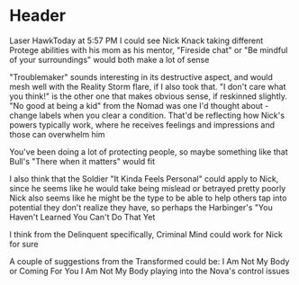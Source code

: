 <!-- TITLE: Advancement -->
<!-- SUBTITLE: A quick summary of Advancement -->

# Header
Laser HawkToday at 5:57 PM
I could see Nick Knack taking different Protege abilities with his mom as his mentor, "Fireside chat" or "Be mindful of your surroundings" would both make a lot of sense

"Troublemaker" sounds interesting in its destructive aspect, and would mesh well with the Reality Storm flare, if I also took that. "I don't care what you think!" is the other one that makes obvious sense, if reskinned slightly.
"No good at being a kid" from the Nomad was one I'd thought about - change labels when you clear a condition. That'd be reflecting how Nick's powers typically work, where he receives feelings and impressions and those can overwhelm him

You've been doing a lot of protecting people, so maybe something like that Bull's "There when it matters" would fit

I also think that the Soldier "It Kinda Feels Personal" could apply to Nick, since he seems like he would take being mislead or betrayed pretty poorly
Nick also seems like he might be the type to be able to help others tap into potential they don't realize they have, so perhaps the Harbinger's "You Haven't Learned You Can't Do That Yet

I think from the Delinquent specifically, Criminal Mind could work for Nick for sure

A couple of suggestions from the Transformed could be: I Am Not My Body or Coming For You
I Am Not My Body playing into the Nova's control issues